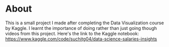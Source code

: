 # About
This is a small project I made after completing the Data Visualization course by Kaggle. I learnt the importance of doing rather than just going though videos from this project.
Here's the link to the Kaggle notebook: https://www.kaggle.com/code/suchitg04/data-science-salaries-insights
